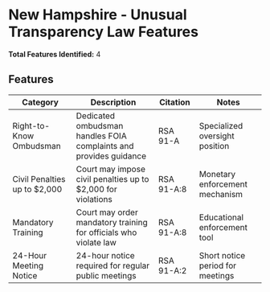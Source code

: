 # New Hampshire - Unusual Transparency Law Features

**Total Features Identified:** 4

## Features

| Category | Description | Citation | Notes |
|----------|-------------|----------|-------|
| Right-to-Know Ombudsman | Dedicated ombudsman handles FOIA complaints and provides guidance | RSA 91-A | Specialized oversight position |
| Civil Penalties up to $2,000 | Court may impose civil penalties up to $2,000 for violations | RSA 91-A:8 | Monetary enforcement mechanism |
| Mandatory Training | Court may order mandatory training for officials who violate law | RSA 91-A:8 | Educational enforcement tool |
| 24-Hour Meeting Notice | 24-hour notice required for regular public meetings | RSA 91-A:2 | Short notice period for meetings |
